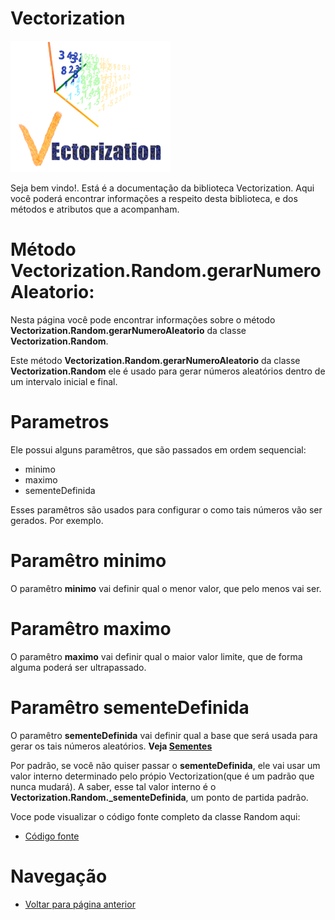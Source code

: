 # Vectorization
![Logo do projeto](https://github.com/WilliamJardim/Vectorization/blob/main/imagens/logo256x256.png)

Seja bem vindo!. Está é a documentação da biblioteca Vectorization.
Aqui você poderá encontrar informações a respeito desta biblioteca, e dos métodos e atributos que a acompanham.

# Método Vectorization.Random.gerarNumeroAleatorio:
Nesta página você pode encontrar informações sobre o método **Vectorization.Random.gerarNumeroAleatorio** da classe **Vectorization.Random**.

Este método **Vectorization.Random.gerarNumeroAleatorio** da classe **Vectorization.Random** ele é usado para gerar números aleatórios dentro de um intervalo inicial e final. 

# Parametros
Ele possui alguns paramêtros, que são passados em ordem sequencial:
  - minimo
  - maximo
  - sementeDefinida

Esses paramêtros são usados para configurar o como tais números vão ser gerados. Por exemplo.

# Paramêtro minimo
O paramêtro **minimo** vai definir qual o menor valor, que pelo menos vai ser.

# Paramêtro maximo
O paramêtro **maximo** vai definir qual o maior valor limite, que de forma alguma poderá ser ultrapassado.

# Paramêtro sementeDefinida
O paramêtro **sementeDefinida** vai definir qual a base que será usada para gerar os tais números aleatórios. **Veja [Sementes](../DefinirSemente/page.md)** 

Por padrão, se você não quiser passar o **sementeDefinida**, ele vai usar um valor interno determinado pelo própio Vectorization(que é um padrão que nunca mudará). A saber, esse tal valor interno é o **Vectorization.Random._sementeDefinida**, um ponto de partida padrão.

Voce pode visualizar o código fonte completo da classe Random aqui:
* [Código fonte](https://github.com/WilliamJardim/Vectorization/blob/main/src/Random.js)

# Navegação
* [Voltar para página anterior](../page.md)